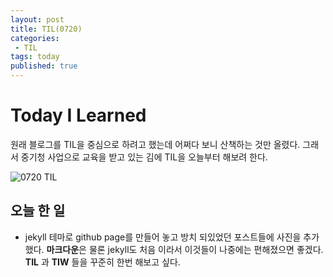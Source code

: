 ```yaml
---
layout: post
title: TIL(0720)
categories:
 - TIL
tags: today
published: true
---
```

# Today I Learned  
원래 블로그를 TIL을 중심으로 하려고 했는데 어쩌다 보니  산책하는 것만 올렸다.  그래서 중기청 사업으로 교육을 받고 있는 김에 TIL을 오늘부터 해보려 한다.  

 ![0720 TIL](/images/0720/TIL/TIL.jpg)  

 ## 오늘 한 일
 - jekyll 테마로 github page를 만들어 놓고  방치 되있었던 포스트들에 사진을 추가했다. **마크다운**은 물론 jekyll도 처음 이라서 이것들이 나중에는 편해졌으면 좋겠다. **TIL** 과 **TIW** 들을 꾸준히 한번 해보고 싶다.